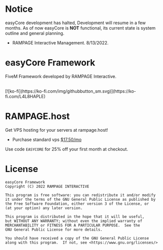 # Notice
easyCore development has halted, Development will resume in a few months. As of now easyCore is **NOT** functional, its current state is system outline and general planning.

- RAMPAGE Interactive Management.
8/13/2022.

# easyCore Framework
FiveM Framework developed by RAMPAGE Interactive.

<br>
[![ko-fi](https://ko-fi.com/img/githubbutton_sm.svg)](https://ko-fi.com/L4L8HAPLE)

# RAMPAGE.host
Get VPS hosting for your servers at rampage.host!

* Purchase standard vps [$17.50/mo](https://rampagecloud.com/store/vps-hosting/medium-vps)

Use code ``EASYCORE`` for 25% off your first month at checkout.

# License
```
easyCore Framework
Copyright (C) 2022 RAMPAGE INTERACTIVE

This program is free software: you can redistribute it and/or modify
it under the terms of the GNU General Public License as published by
the Free Software Foundation, either version 3 of the License, or
(at your option) any later version.

This program is distributed in the hope that it will be useful,
but WITHOUT ANY WARRANTY; without even the implied warranty of
MERCHANTABILITY or FITNESS FOR A PARTICULAR PURPOSE.  See the
GNU General Public License for more details.

You should have received a copy of the GNU General Public License
along with this program.  If not, see <https://www.gnu.org/licenses/>
```
